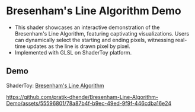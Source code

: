 # Bresenham's Line Algorithm Demo
- This shader showcases an interactive demonstration of the Bresenham's Line Algorithm, featuring captivating visualizations. Users can dynamically select the starting and ending pixels, witnessing real-time updates as the line is drawn pixel by pixel.
- Implemented with GLSL on ShaderToy platform.

## Demo
ShaderToy: [Bresenham's Line Algorithm](https://www.shadertoy.com/view/MfdSRj)

https://github.com/pratik-dhende/Bresenham-Line-Algorithm-Demo/assets/55596801/78a87b4f-b9ec-49ed-9f9f-446cdba16e24





